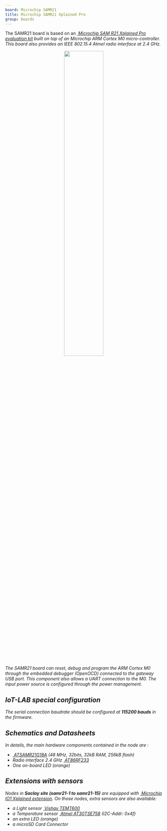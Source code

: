 ```yaml
---
board: Microchip SAMR21
title: Microchip SAMR21 Xplained Pro
group: boards
---
```


The SAMR21 board is based on an
[<i class="far fa-file-pdf"/>&nbsp;Microchip SAM R21 Xplained Pro evaluation kit](http://ww1.microchip.com/downloads/en/DeviceDoc/Atmel-42243-SAMR21-Xplained-Pro_User-Guide.pdf)
built on top of an Microchip ARM Cortex M0 micro-controller. This board
also provides an IEEE 802.15.4 Atmel radio interface at 2.4 GHz.

<div style="text-align:center">
<img src="{{ '/assets/images/docs/boards/samr21/' | relative_url}}samr21.jpg" style="width:50%;"/>
</div>

The SAMR21 board can reset, debug and program the ARM Cortex M0 through the
embedded debugger (OpenOCD) connected to the gateway USB port. This component also
allows a UART connection to the M0. The input power source is configured
through the power management.

## IoT-LAB special configuration

The serial connection baudrate should be configured at **115200 bauds** in the
firmware.

## Schematics and Datasheets

In details, the main hardware components  contained in the node are :
  * [<i class="far fa-file-pdf"/>&nbsp;ATSAMR21G18A](http://ww1.microchip.com/downloads/en/devicedoc/sam-r21_datasheet.pdf)
    (48 MHz, 32bits, 32kB RAM, 256kB flash)
  * Radio interface 2.4 GHz [<i class="far fa-file-pdf"/>&nbsp;AT86RF233](http://ww1.microchip.com/downloads/en/devicedoc/atmel-8351-mcu_wireless-at86rf233_datasheet.pdf)
  * One on-board LED (orange)

## Extensions with sensors

Nodes in **Saclay site (samr21-1 to samr21-15)** are equipped with
[<i class="far fa-file-pdf"/>&nbsp;Microchip IO1 Xplained extension](https://ww1.microchip.com/downloads/en/DeviceDoc/Atmel-42078-IO1-Xplained-Pro_User-Guide.pdf).
On those nodes, extra sensors are also available:
  * a Light sensor [<i class="far fa-file-pdf"/>&nbsp;Vishay TEMT600](http://www.vishay.com/docs/81579/temt6000.pdf) 
  * a Temperature sensor [<i class="far fa-file-pdf"/>&nbsp;Atmel AT30TSE758](https://www.mouser.com/datasheet/2/36/doc8751-68941.pdf) (I2C-Addr: 0x4f)
  * an extra LED (orange)
  * a microSD Card Connector
